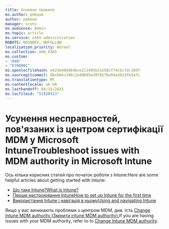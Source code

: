 ```yaml
---
title: Основне правило
ms.author: pebaum
author: pebaum
manager: scotv
ms.audience: Admin
ms.topic: article
ms.service: o365-administration
ROBOTS: NOINDEX, NOFOLLOW
localization_priority: Normal
ms.collection: Adm_O365
ms.custom:
- "848"
- "6700001"
ms.openlocfilehash: e423e489d64bce211495b21e58cf74cbc7dc10df
ms.sourcegitcommit: 8bc60ec34bc1e40685e3976576e04a2623f63a7c
ms.translationtype: MT
ms.contentlocale: uk-UA
ms.lasthandoff: 04/15/2021
ms.locfileid: "51820523"
---
```

# <a name="troubleshoot-issues-with-mdm-authority-in-microsoft-intune"></a><span data-ttu-id="befba-102">Усунення несправностей, пов'язаних із центром сертифікації MDM у Microsoft Intune</span><span class="sxs-lookup"><span data-stu-id="befba-102">Troubleshoot issues with MDM authority in Microsoft Intune</span></span>

<span data-ttu-id="befba-103">Ось кілька корисних статей про початок роботи з Intune:</span><span class="sxs-lookup"><span data-stu-id="befba-103">Here are some helpful articles about getting started with Intune:</span></span>

- [<span data-ttu-id="befba-104">Що таке Intune?</span><span class="sxs-lookup"><span data-stu-id="befba-104">What is Intune?</span></span>](https://docs.microsoft.com/intune/what-is-intune)
- [<span data-ttu-id="befba-105">Перше настроювання Intune</span><span class="sxs-lookup"><span data-stu-id="befba-105">How to set up Intune for the first time</span></span>](https://docs.microsoft.com/intune/setup-steps)
- [<span data-ttu-id="befba-106">Використання Intune і навігація в ньому</span><span class="sxs-lookup"><span data-stu-id="befba-106">Using and navigating Intune</span></span>](https://docs.microsoft.com/intune/tutorial-walkthrough-intune-portal)

<span data-ttu-id="befba-107">Якщо у вас виникають проблеми з центром MDM, див. ість [Change Intune MDM authority (Змінити intune MDM authority).](https://docs.microsoft.com/alchemyinsights/change-mdm-authority)</span><span class="sxs-lookup"><span data-stu-id="befba-107">If you are having issues with your MDM authority, refer to to [Change Intune MDM authority](https://docs.microsoft.com/alchemyinsights/change-mdm-authority).</span></span>